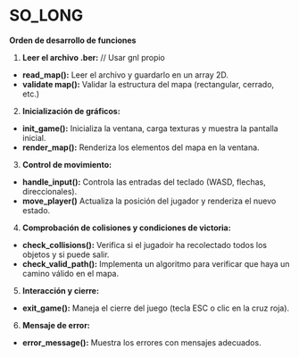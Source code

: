 # SO_LONG
 **Orden de desarrollo de funciones**

1. **Leer el archivo .ber:** // Usar gnl propio
* **read_map():** Leer el archivo y guardarlo en un array 2D.
*  **validate map():** Validar la estructura del mapa (rectangular, cerrado, etc.)

2. **Inicialización de gráficos:**
* **init_game():** Inicializa la ventana, carga texturas y muestra la pantalla inicial.
* **render_map():** Renderiza los elementos del mapa en la ventana.

3. **Control de movimiento:**
* **handle_input():** Controla las entradas del teclado (WASD, flechas, direccionales).
* **move_player()** Actualiza la posición del jugador y renderiza el nuevo estado.

4. **Comprobación de colisiones y condiciones de victoria:**
* **check_collisions():** Verifica si el jugadoir ha recolectado todos los objetos y si puede salir.
* **check_valid_path():** Implementa un algoritmo para verificar que haya un camino válido en el mapa.

5. **Interacción y cierre:**
* **exit_game():** Maneja el cierre del juego (tecla ESC o clic en la cruz roja).

6. **Mensaje de error:**
* **error_message():** Muestra los errores con mensajes adecuados.

